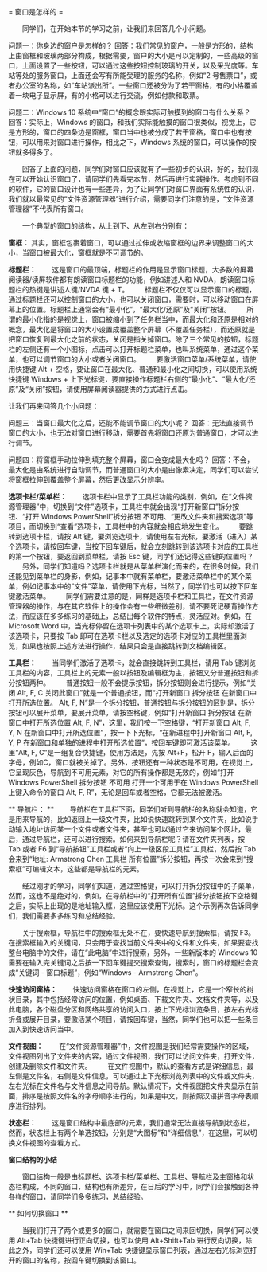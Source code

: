 = 窗口是怎样的 =

　　同学们，在开始本节的学习之前，让我们来回答几个小问题。

问题一：你身边的窗户是怎样的？
回答：我们常见的窗户，一般是方形的，结构上由窗框和玻璃两部分构成，根据需要，窗户的大小是可以定制的，一些高级的窗口，上面设置了一些按钮，可以通过这些按钮控制玻璃的开关，以及采光度等。车站等处的服务窗口，上面还会写有所能受理的服务的名称，例如“2 号售票口”，或者办公室的名称，如“车站派出所”。一些窗口还被分为了若干窗格，有的小格覆盖着一块电子显示屏，有的小格可以进行交流，例如付款和取票。

问题二：Windows 10 系统中“窗口”的概念跟实际可触摸到的窗口有什么关系？
回答：实际上，Windows 的窗口，和我们实际能触摸的窗口很类似，视觉上，它是方形的，窗口的四条边是窗框，窗口当中也被分成了若干窗格，窗口中也有按钮，可以用来对窗口进行操作，相比之下，Windows 系统的窗口，可以操作的按钮就多得多了。

　　回答了上面的问题，同学们对窗口应该就有了一些初步的认识，好的，我们现在可以开始认识窗口了，请同学们先看完本节，然后再进行实践操作。考虑到不同的软件，它的窗口设计也有一些差异，为了让同学们对窗口界面有系统性的认识，我们就以最常见的“文件资源管理器”进行介绍，需要同学们注意的是，“文件资源管理器”不代表所有窗口。

　　一个典型的窗口的结构，从上到下、从左到右分别有：

**窗框：**
其实，窗框包裹着窗口，可以通过拉伸或收缩窗框的边界来调整窗口的大小，当窗口被最大化，窗框就是不可调节的。

**标题栏：**
　　这是窗口的最顶端，标题栏的作用是显示窗口标题，大多数的屏幕阅读器/读屏软件都有朗读窗口标题栏的功能，例如讲述人和 NVDA，朗读窗口标题栏的热键是讲述人键/NVDA 键 + T。
　　标题栏不仅仅可以显示窗口的标题，通过标题栏还可以控制窗口的大小，也可以关闭窗口，需要时，可以移动窗口在屏幕上的位置。标题栏上通常会有“最小化”，“最大化/还原”及“关闭”按钮。
　　所谓的最小化指的是视觉上，窗口被缩小到了任务栏当中，而最大化和还原是相对的概念，最大化是将窗口的大小设置成覆盖整个屏幕（不覆盖任务栏），而还原就是把窗口恢复到最大化之前的状态，关闭是指关掉窗口。除了三个常见的按钮，标题栏的左侧还有一个小图标，点击可以打开标题栏菜单，也叫系统菜单，通过这个菜单，也可以调节窗口的大小或者关闭窗口。
　　要激活窗口菜单/系统菜单，请使用快捷键 Alt + 空格，要让窗口在最大化、普通和最小化之间切换，可以使用系统快捷键 Windows + 上下光标键，要直接操作标题栏右侧的“最小化”、“最大化/还原”及“关闭”按钮，请使用屏幕阅读器提供的方式进行点击。

让我们再来回答几个小问题：

问题三：当窗口最大化之后，还能不能调节窗口的大小呢？
回答：无法直接调节窗口的大小，也无法对窗口进行移动，需要首先将窗口还原为普通窗口，才可以进行调节。

问题四：将窗框手动拉伸到填充整个屏幕，窗口会变成最大化吗？
回答：不会，最大化是由系统进行自动调节，而普通窗口的大小是由像素决定，同学们可以尝试将窗框拉伸到覆盖整个屏幕，然后更改显示分辨率。

**选项卡栏/菜单栏：**
　　选项卡栏中显示了工具栏功能的类别，例如，在“文件资源管理器”中，切换到“文件”选项卡，工具栏中就会出现“打开新窗口”拆分按钮、“打开 Windows PowerShell”拆分按钮 不可用、“更改文件夹和搜索选项”等项目，而切换到“查看”选项卡，工具栏中的内容就会相应地发生变化。
　　要跳转到选项卡栏，请按 Alt 键，要浏览选项卡，请使用左右光标，要激活（进入）某个选项卡，请按回车键，当按下回车键后，就会立刻跳转到该选项卡对应的工具栏的第一个按钮，要返回到菜单栏，请按 Esc 键，同学们还记得这些键的位置吗？
　　另外，同学们知道吗？选项卡栏就是从菜单栏演化而来的，在很多时候，我们还能见到菜单栏的身影，例如，记事本中就有菜单栏，要激活菜单栏中的某个菜单，例如记事本中的“文件”菜单，请使用下光标，当然了，同学们也可以按下回车键激活菜单。
　　同学们需要注意的是，同样是选项卡栏和工具栏，在文件资源管理器的操作，与在其它软件上的操作会有一些细微差别，请不要死记硬背操作方法，而应该在多多练习的基础上，总结出每个软件的特点，灵活应对。例如，在 Microsoft Word 中，当光标停留在选项卡列表中的某个选项卡上，实际却激活了该选项卡，只要按 Tab 即可在选项卡栏以及选定的选项卡对应的工具栏里面浏览，如果也按照上述方法进行操作，结果只会是直接跳转到文档编辑区。

**工具栏：**
　　当同学们激活了选项卡，就会直接跳转到工具栏，请用 Tab 键浏览工具栏的内容，工具栏上的元素一般以按钮及编辑框为主，按钮又分普通按钮和拆分按钮两种。
　　普通按钮一般不会提示按钮，拆分按钮则会进行提示，例如“关闭 Alt, F, C 关闭此窗口”就是一个普通按钮，而“打开新窗口 拆分按钮 在新窗口中打开所选位置。 Alt, F, N”是一个拆分按钮，普通按钮与拆分按钮的区别是，拆分按钮可以展开菜单，要展开菜单，请按空格键，例如“打开新窗口 拆分按钮 在新窗口中打开所选位置 Alt, F, N”，这里，我们按一下空格键，“打开新窗口 Alt, F, Y, N 在新窗口中打开所选位置”，按一下下光标，“在新进程中打开新窗口 Alt, F, Y, P 在新窗口和单独的进程中打开所选位置”，按回车键即可激活该菜单。
　　这里“Alt, F, C”是一组复合快捷键，使用方法是，先按 Alt+F，松开 F，输入后面的字母，例如C，窗口就被关掉了。另外，按钮还有一种状态是不可用，在视觉上，它呈现灰色，导航到不可用元素，对它的所有操作都是无效的，例如“打开 Windows PowerShell 拆分按钮 不可用 打开一个可用于在 Windows PowerShell 上键入命令的窗口 Alt, F, R”，无论是回车或者空格，它都无法被激活。

** 导航栏： **
　　导航栏在工具栏下面，同学们听到导航栏的名称就会知道，它是用来导航的，比如返回上一级文件夹，比如说快速跳转到某个文件夹，比如说手动输入地址访问某一个文件或者文件夹，甚至也可以通过它来访问某个网址，最后，通过导航栏，还可以进行搜索。如何来到导航栏呢？请在文件夹列表，按 Tab 或者 F6 到“导航按钮”工具栏或者“向上一级区段工具栏”工具栏，然后按 Tab 会来到“地址: Armstrong Chen 工具栏 所有位置”拆分按钮，再按一次会来到“搜索框”可编辑文本，这些都是导航栏的元素。

　　经过刚才的学习，同学们知道，通过空格键，可以打开拆分按钮中的子菜单，然而，这也不是绝对的，例如，在导航栏中的“打开所有位置”拆分按钮按下空格键之后，实际上出现的是地址输入框，这里应该使用下光标。这个示例再次告诉同学们，我们需要多多练习和总结经验。

　　关于搜索框，导航栏中的搜索框无处不在，要快速导航到搜索框，请按 F3。在搜索框输入的关键词，只会用于查找当前文件夹中的文件和文件夹，如果要查找整台电脑中的文件，请在“此电脑”中进行搜索，另外，一些新版本的 Windows 10 需要在输入完关键词之后按一下回车键提交搜索查询，搜索时，窗口的标题栏会变成“关键词 - 窗口标题”，例如“Windows - Armstrong Chen”。

**快速访问窗格：**
　　快速访问窗格在窗口的左侧，在视觉上，它是一个窄长的树状目录，其中包括经常访问的位置，例如桌面、下载文件夹、文档文件夹等，以及此电脑，各个磁盘分区和网络共享的访问入口，按上下光标浏览条目，按左右光标折叠或展开目录，要激活某个项目，请按回车键，当然，同学们也可以把一些条目加入到快速访问当中。

**文件视图：**
　　在“文件资源管理器”中，文件视图是我们经常需要操作的区域，文件视图列出了文件夹的内容，通过文件视图，我们可以访问文件夹，打开文件，创建及删除文件和文件夹。
　　在文件视图中，默认的查看方式是详细信息，最左侧是文件名，右侧是文件信息，可以通过上下光标浏览列表中的文件或文件夹，左右光标在文件名与文件信息之间导航。默认情况下，文件视图把文件夹显示在前面，排序是按照文件名的字母顺序进行的，如果是中文，则按照汉语拼音字母表顺序进行排列。

**状态栏：**
　　这是窗口结构中最底部的元素，我们通常无法直接导航到状态栏，然而，状态栏上有两个单选按钮，分别是“大图标”和“详细信息”，在这里，可以切换文件视图的查看方式。

**窗口结构的小结**

　　窗口结构一般是由标题栏、选项卡栏/菜单栏、工具栏、导航栏及主窗格和状态栏构成，不同的窗口，结构也有所差异，在日后的学习中，同学们会接触到各种各样的窗口，请同学们多多练习，总结经验。

** 如何切换窗口 **

　　当我们打开了两个或更多的窗口，就需要在窗口之间来回切换，同学们可以使用 Alt+Tab 快捷键进行正向切换，也可以使用 Alt+Shift+Tab 进行反向切换，除此之外，同学们还可以使用 Win+Tab 快捷键显示窗口列表，通过左右光标浏览打开的窗口的名称，按回车键切换到该窗口。

